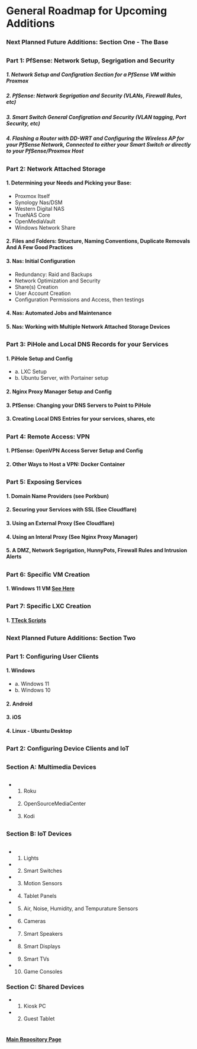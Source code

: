 # General Roadmap for Upcoming Additions

### Next Planned Future Additions: Section One - The Base

##

### Part 1: PfSense: Network Setup, Segrigation and Security

##### 1. Network Setup and Configration Section for a PfSense VM within Proxmox 

##### 2. PfSense: Network Segrigation and Security (VLANs, Firewall Rules, etc) 

##### 3. Smart Switch General Configration and Security (VLAN tagging, Port Security, etc) 

##### 4. Flashing a Router with DD-WRT  and Configuring the Wireless AP for your PfSense Network, Connected to either your Smart Switch or directly to your PfSense/Proxmox Host 

## 

### Part 2: Network Attached Storage

#### 1. Determining your Needs and Picking your Base:

* Proxmox Itself
* Synology Nas/DSM 
* Western Digital NAS
* TrueNAS Core
* OpenMediaVault
* Windows Network Share 

#### 2. Files and Folders: Structure, Naming Conventions, Duplicate Removals And A Few Good Practices  

#### 3. Nas: Initial Configuration

* Redundancy: Raid and Backups
* Network Optimization and Security
* Share(s) Creation 
* User Account Creation
* Configuration Permissions and Access, then testings

#### 4. Nas: Automated Jobs and Maintenance 

#### 5. Nas: Working with Multiple Network Attached Storage Devices

##

### Part 3: PiHole and Local DNS Records for your Services

#### 1. PiHole Setup and Config

  * a. LXC Setup
  * b. Ubuntu Server, with Portainer setup 

#### 2. Nginx Proxy Manager Setup and Config 

#### 3. PfSense: Changing your DNS Servers to Point to PiHole

#### 3. Creating Local DNS Entries for your services, shares, etc 

##

### Part 4: Remote Access: VPN  

#### 1. PfSense: OpenVPN Access Server Setup and Config 

#### 2. Other Ways to Host a VPN: Docker Container 

##

### Part 5: Exposing Services

#### 1. Domain Name Providers (see Porkbun) 

#### 2. Securing your Services with SSL (See Cloudflare) 

#### 3. Using an External Proxy (See Cloudflare) 

#### 4. Using an Interal Proxy (See Nginx Proxy Manager) 

#### 5. A DMZ, Network Segrigation, HunnyPots, Firewall Rules and Intrusion Alerts 

##

### Part 6: Specific VM Creation

#### 1. Windows 11 VM [See Here](https://github.com/mycroftwilde/Lab/tree/main/adds/VM_Windows11)

##

### Part 7: Specific LXC Creation

#### 1. [TTeck Scripts](https://github.com/tteck/Proxmox)

##

### Next Planned Future Additions: Section Two

##

### Part 1: Configuring User Clients

#### 1. Windows

  * a. Windows 11
  * b. Windows 10

#### 2. Android

#### 3. iOS

#### 4. Linux - Ubuntu Desktop 

##

### Part 2: Configuring Device Clients and IoT

##

### Section A: Multimedia Devices

##

* 1. Roku
* 2. OpenSourceMediaCenter
* 3. Kodi 

##

### Section B: IoT Devices

##

* 1. Lights
* 2. Smart Switches
* 3. Motion Sensors 
* 4. Tablet Panels
* 5. Air, Noise, Humidity, and Tempurature Sensors
* 6. Cameras
* 7. Smart Speakers
* 8. Smart Displays
* 9. Smart TVs
* 10. Game Consoles

### Section C: Shared Devices 

* 1. Kiosk PC
* 2. Guest Tablet

#

#### [Main Repository Page](https://github.com/mycroftwilde/portainer_templates)

